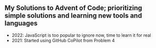 ## My Solutions to Advent of Code; prioritizing simple solutions and learning new tools and languages

- 2022: JavaScript is too popular to ignore now, time to learn it for real
- 2021: Started using GitHub CoPilot from Problem 4
